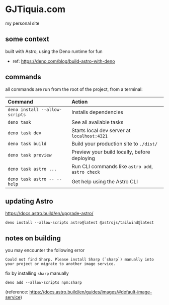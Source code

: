 # GJTiquia.com

my personal site

## some context

built with Astro, using the Deno runtime for fun
- ref: https://deno.com/blog/build-astro-with-deno

## commands

all commands are run from the root of the project, from a terminal:

| Command                         | Action                                           |
| :------------------------------ | :----------------------------------------------- |
| `deno install --allow-scripts`  | Installs dependencies                            |
| `deno task`                     | See all available tasks                          |
| `deno task dev`                 | Starts local dev server at `localhost:4321`      |
| `deno task build`               | Build your production site to `./dist/`          |
| `deno task preview`             | Preview your build locally, before deploying     |
| `deno task astro ...`           | Run CLI commands like `astro add`, `astro check` |
| `deno task astro -- --help`     | Get help using the Astro CLI                     |

## updating Astro

https://docs.astro.build/en/upgrade-astro/

`deno install --allow-scripts astro@latest @astrojs/tailwind@latest`

## notes on building

you may encounter the following error
```
Could not find Sharp. Please install Sharp (`sharp`) manually into your project or migrate to another image service.
```

fix by installing `sharp` manually
```
deno add --allow-scripts npm:sharp
```
(reference: https://docs.astro.build/en/guides/images/#default-image-service)
